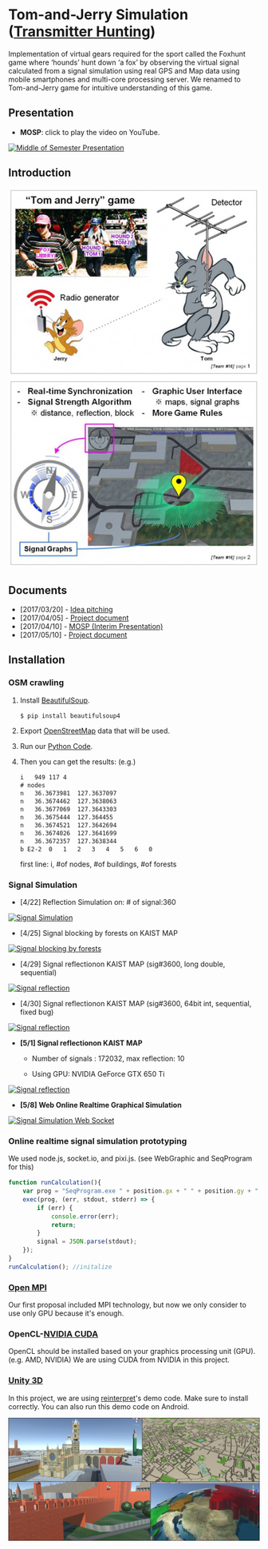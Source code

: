 # Tom-and-Jerry Simulation ([Transmitter Hunting](https://en.wikipedia.org/wiki/Transmitter_hunting))
Implementation of virtual gears required for the sport called the Foxhunt game where ‘hounds’ hunt down ‘a fox’ by observing the virtual signal calculated from a signal simulation using real GPS and Map data using mobile smartphones and multi-core processing server. We renamed to Tom-and-Jerry game for intuitive understanding of this game.

## Presentation
* **MOSP**: click to play the video on YouTube.

[![Middle of Semester Presentation](https://img.youtube.com/vi/RQ_oRsLWNQ4/0.jpg)](https://www.youtube.com/watch?v=RQ_oRsLWNQ4 "Middle of Semester Presentation")

## Introduction
![alt tag](README/introduction.jpg)

## Documents
* [2017/03/20] - [Idea pitching]([2017.3.20]_idea_pitching.pdf)
* [2017/04/05] - [Project document]([2017.4.05]_project_document.pdf)
* [2017/04/10] - [MOSP (Interim Presentation)]([2017.4.10]_middle_of_semester_presentation.pdf)
* [2017/05/10] - [Project document]([2017.5.10]_revised_project_document.pdf)

## Installation
### OSM crawling

1. Install [BeautifulSoup](https://www.crummy.com/software/BeautifulSoup/bs4/doc/#installing-beautiful-soup).

	```
	$ pip install beautifulsoup4
	```
	
2. Export [OpenStreetMap](http://www.openstreetmap.org/export) data that will be used.
3. Run our [Python Code](OSMcrawling/MapData_Crawling.py).
4. Then you can get the results: (e.g.)

	```
	i	949	117	4
	# nodes
	n	36.3673981	127.3637097
	n	36.3674462	127.3638063
	n	36.3677069	127.3643303
	n	36.3675444	127.364455
	n	36.3674521	127.3642694
	n	36.3674026	127.3641699
	n	36.3672357	127.3638344
	b E2-2	0	1	2	3	4	5	6	0
	```
	
	first line: i, #of nodes, #of buildings, #of forests
		
### Signal Simulation
* [4/22] Reflection Simulation on: # of signal:360

[![Signal Simulation](https://img.youtube.com/vi/6H-wo_vZulA/0.jpg)](https://www.youtube.com/watch?v=6H-wo_vZulA "Signal Simulation")

* [4/25] Signal blocking by forests on KAIST MAP

[![Signal blocking by forests](https://img.youtube.com/vi/OocRdbA8gdY/0.jpg)](https://www.youtube.com/watch?v=OocRdbA8gdY "Signal blocking by forests")

* [4/29] Signal reflectionon KAIST MAP (sig#3600, long double, sequential)

[![Signal reflection](https://img.youtube.com/vi/gqyN_1NY7mE/0.jpg)](https://www.youtube.com/watch?v=gqyN_1NY7mE "Signal reflection")

* [4/30] Signal reflectionon KAIST MAP (sig#3600, 64bit int, sequential, fixed bug)

[![Signal reflection](https://img.youtube.com/vi/A-gF2tzhoB0/0.jpg)](https://www.youtube.com/watch?v=A-gF2tzhoB0 "Signal reflection")

* **[5/1] Signal reflectionon KAIST MAP**

	- Number of signals : 172032, max reflection: 10
	
	- Using GPU: NVIDIA GeForce GTX 650 Ti

[![Signal reflection](https://img.youtube.com/vi/2uKSR1LshKs/0.jpg)](https://www.youtube.com/watch?v=2uKSR1LshKs "Signal reflection")

* **[5/8] Web Online Realtime Graphical Simulation**

[![Signal Simulation Web Socket](https://img.youtube.com/vi/h7f6DAYvjwM/0.jpg)](https://www.youtube.com/watch?v=h7f6DAYvjwM "Signal Simulation Web Socket")

### Online realtime signal simulation prototyping
We used node.js, socket.io, and pixi.js. (see WebGraphic and SeqProgram for this)

```javascript
function runCalculation(){
	var prog = "SeqProgram.exe " + position.gx + " " + position.gy + " " + position.ax + " " + position.ay;
	exec(prog, (err, stdout, stderr) => {
		if (err) {
			console.error(err);
			return;
		}
		signal = JSON.parse(stdout);
	});
}
runCalculation(); //initalize
```

### [Open MPI](https://www.open-mpi.org/)
Our first proposal included MPI technology, but now we only consider to use only GPU because it's enough.

### OpenCL-[NVIDIA CUDA](https://developer.nvidia.com/cuda-downloads)
OpenCL should be installed based on your graphics processing unit (GPU). (e.g. AMD, NVIDIA) We are using CUDA from NVIDIA in this project.

### [Unity 3D](https://unity3d.com/)
In this project, we are using [reinterpret](https://github.com/reinterpretcat/utymap/)'s demo code. Make sure to install correctly. You can also run this demo code on Android.

![alt tag](README/reinterpret_utymap.png)


